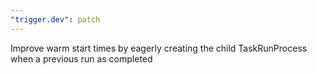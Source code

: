 ```yaml
---
"trigger.dev": patch
---
```


Improve warm start times by eagerly creating the child TaskRunProcess when a previous run as completed
